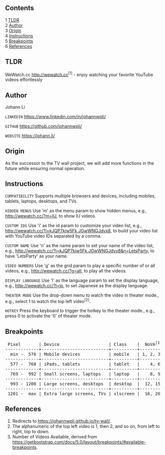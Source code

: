 Contents
---
1	[TLDR](#tldr)  
2	[Author](#author)  
3	[Origin](#origin)  
4	[Instructions](#instructions)  
5	[Breakpoints](#breakpoints)  
6	[References](#references)  


TLDR
---
WeWatch.cc http://wewatch.cc<sup>[1]</sup> - enjoy watching your favorite YouTube videos effortlessly


Author
---
Johann Li

`LINKEDIN` https://www.linkedin.com/in/johannwpli/

`GITHUB` https://github.com/johannwpli/

`WEBSITE` https://johann.li/


Origin
---
As the successor to the TV wall project, we will add more functions in the future while ensuring normal operation.


Instructions
---
`COMPATIBILITY` Supports multiple browsers and devices, including mobiles, tablets, laptops, desktops, and TVs.

`HIDDEN MENUS` Use 'm' as the menu param to show hidden menus, e.g., http://wewatch.cc/?m=IU, to show IU videos.

`CUSTOM IDS` Use 'i' as the id param to customize your video list, e.g., http://wewatch.cc/?i=kJQP7kiw5Fk,JGwWNGJdvx8, to build your video list with YouTube video IDs separated by a comma.

`CUSTOM NAME` Use 'n' as the name param to set your name of the video list, e.g., http://wewatch.cc/?i=kJQP7kiw5Fk,JGwWNGJdvx8&n=LetsParty, to have 'LetsParty' as your name.

`VIDEO NUMBERS` Use 'g' as the grid param to play a specific number of or all videos, e.g., http://wewatch.cc/?g=all, to play all the videos.

`DISPLAY LANGUAGE` Use 'l' as the language param to set the display language, e.g., http://wewatch.cc/?l=jp, to set Japanese as the display language.

`THEATER MODE` Use the drop-down menu to watch the video in theater mode., e.g., select 1 to watch the top left video<sup>[2]</sup>.

`HOTKEY` Press the keyboard to trigger the hotkey to the theater mode., e.g., press 0 to activate the '0' of theater mode.


Breakpoints
---  
<pre>
 Pixel       | Device                   | Class    |  NoVA<sup>[3]</sup> | Default
-------------+--------------------------+----------+---------+---------
  min -  576 | Mobile devices           | mobile   | 1, 2, 3 |       3
-------------+--------------------------+----------+---------+---------
  577 -  768 | iPads, tablets           | tablet   |    4, 6 |       6
-------------+--------------------------+----------+---------+---------
  769 -  992 | Small screens, laptops   | laptop   |    8, 9 |       9
-------------+--------------------------+----------+---------+---------
  993 - 1200 | Large screens, desktops  | desktop  |  12, 15 |      12
-------------+--------------------------+----------+---------+---------
 1201 -  max | Extra large screens, TVs | xlscreen |  16, 20 |      15
</pre>


References
---
1. Redirects to https://johannwpli.github.io/tv-wall/.  
2. The alphanumeric of the top left video is 1, then 2, and so on, from left to right, top to down.  
3. Number of Videos Available, derived from https://getbootstrap.com/docs/5.0/layout/breakpoints/#available-breakpoints.